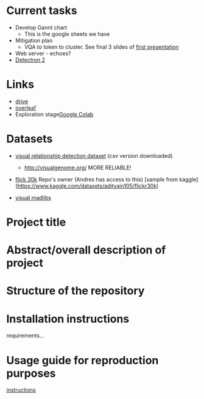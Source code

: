 # Current tasks

- Develop Gannt chart
    - This is the google sheets we have
- Mitigation plan
    - VQA to token to cluster. See final 3 slides of [first presentation](https://docs.google.com/presentation/d/1jNbLF8-G0VTE_UMxmtdqP44KDgTS8XgwoZzuNusQykE/edit#slide=id.g1724e927147_2_41)
- Web server - echoes?
- [Detectron 2](https://duckduckgo.com/?t=ffab&q=detectron+2+fast+RCNN&atb=v340-1&ia=web)

# Links

- [drive](https://drive.google.com/drive/u/2/folders/1IiaV1hs5iGwIVDekpLcAmcAS4CHflM-G)
- [overleaf](https://www.overleaf.com/5992664932kmbfntttbyvg)
- Exploration stage[Google Colab](https://colab.research.google.com/drive/1V7enlqjDF6dFs07hzjyW7Cld3l_MKpaV#scrollTo=Xb6ySx7GybDC)

# Datasets

- [visual relationship detection dataset](https://cs.stanford.edu/people/ranjaykrishna/vrd/) (csv version downloaded)
    - http://visualgenome.org/ MORE RELIABLE!

- [flick 30k](https://shannon.cs.illinois.edu/DenotationGraph/) Repo's owner (Andres has access to this) [sample from kaggle] (https://www.kaggle.com/datasets/adityajn105/flickr30k)

- [visual madlibs](https://paperswithcode.com/dataset/visual-madlibs)

# Project title


# Abstract/overall description of project


# Structure of the repository


# Installation instructions

requirements...

# Usage guide for reproduction purposes

[instructions](https://gist.github.com/EMarquer/b6dec298d23e82440cf49b69b2d71ebc)
